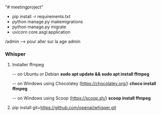 "# meetingproject" 

- pip install -r requirements.txt
- python manage.py makemigrations
- python manage.py migrate
- uvicorn core.asgi:application


/admin --> pour aller sur la age admin

### Whisper
1) Installer ffmpeg

    -- on Ubuntu or Debian
    **sudo apt update && sudo apt install ffmpeg**
    
    -- on Windows using Chocolatey (https://chocolatey.org/)
    **choco install ffmpeg**
    
    -- on Windows using Scoop (https://scoop.sh/)
    **scoop install ffmpeg**
2) pip install git+https://github.com/openai/whisper.git 
